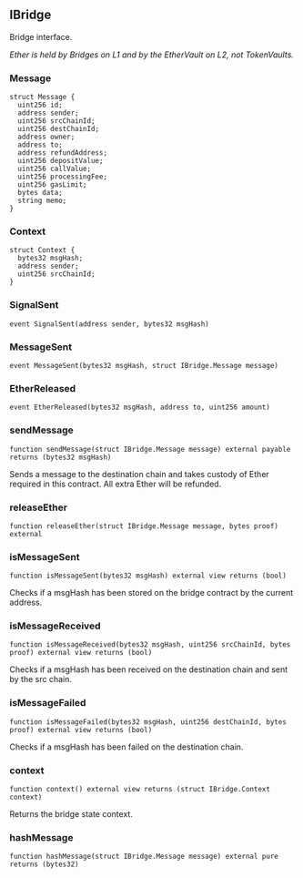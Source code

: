 ## IBridge

Bridge interface.

_Ether is held by Bridges on L1 and by the EtherVault on L2,
not TokenVaults._

### Message

```solidity
struct Message {
  uint256 id;
  address sender;
  uint256 srcChainId;
  uint256 destChainId;
  address owner;
  address to;
  address refundAddress;
  uint256 depositValue;
  uint256 callValue;
  uint256 processingFee;
  uint256 gasLimit;
  bytes data;
  string memo;
}
```

### Context

```solidity
struct Context {
  bytes32 msgHash;
  address sender;
  uint256 srcChainId;
}
```

### SignalSent

```solidity
event SignalSent(address sender, bytes32 msgHash)
```

### MessageSent

```solidity
event MessageSent(bytes32 msgHash, struct IBridge.Message message)
```

### EtherReleased

```solidity
event EtherReleased(bytes32 msgHash, address to, uint256 amount)
```

### sendMessage

```solidity
function sendMessage(struct IBridge.Message message) external payable returns (bytes32 msgHash)
```

Sends a message to the destination chain and takes custody
of Ether required in this contract. All extra Ether will be refunded.

### releaseEther

```solidity
function releaseEther(struct IBridge.Message message, bytes proof) external
```

### isMessageSent

```solidity
function isMessageSent(bytes32 msgHash) external view returns (bool)
```

Checks if a msgHash has been stored on the bridge contract by the
current address.

### isMessageReceived

```solidity
function isMessageReceived(bytes32 msgHash, uint256 srcChainId, bytes proof) external view returns (bool)
```

Checks if a msgHash has been received on the destination chain and
sent by the src chain.

### isMessageFailed

```solidity
function isMessageFailed(bytes32 msgHash, uint256 destChainId, bytes proof) external view returns (bool)
```

Checks if a msgHash has been failed on the destination chain.

### context

```solidity
function context() external view returns (struct IBridge.Context context)
```

Returns the bridge state context.

### hashMessage

```solidity
function hashMessage(struct IBridge.Message message) external pure returns (bytes32)
```
